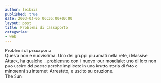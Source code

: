 ```yaml
---
author: leibniz
published: true
date: 2003-03-05 06:36:00+00:00
layout: post
title: Problemi di passaporto 
categories:
- web
---
```


Problemi di passaporto  
 Questa non e nuovissima. Uno dei gruppi piu amati nella rete, i Massive Attack, ha qualche  [   problemino ][1]con il nuovo tour mondiale: uno di loro non puo uscire dal paese perche implicato in una brutta storia di foto e minorenni su internet. Arrestato, e uscito su cauzione.  
  The Sun

[1]:	http://www.thesun.co.uk/article/0,,4-2003101246,00.html